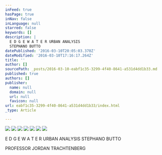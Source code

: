 ```yaml
---
inFeed: true
hasPage: true
inNav: false
inLanguage: null
starred: false
keywords: []
description: |
  E D G E W A T E R URBAN ANALYSIS
  STEPHANO BUTTO
datePublished: '2016-03-10T20:05:03.370Z'
dateModified: '2016-03-10T17:16:17.264Z'
title: ''
author: []
sourcePath: _posts/2016-03-10-eabf1c35-3299-4f40-8641-a531d4dd1b33.md
published: true
authors: []
publisher:
  name: null
  domain: null
  url: null
  favicon: null
url: eabf1c35-3299-4f40-8641-a531d4dd1b33/index.html
_type: Article

---
```

![](https://s3-us-west-2.amazonaws.com/the-grid-img/p/5e38f891050deaf40c7810dd71cdd6abe5089efc.jpg)
![](https://s3-us-west-2.amazonaws.com/the-grid-img/p/edae5271885a29bba6b15a8ff48d8143abab3210.jpg)
![](https://the-grid-user-content.s3-us-west-2.amazonaws.com/c9d50374-5516-4010-a24f-09901459eefb.jpg)
![](https://s3-us-west-2.amazonaws.com/the-grid-img/p/5734ee4562421876b5def22d36ea86bfc315be6a.jpg)
![](https://s3-us-west-2.amazonaws.com/the-grid-img/p/0dc59e1b78a81885e2256a81c3e90891e97c5f36.jpg)
![](https://s3-us-west-2.amazonaws.com/the-grid-img/p/141a4b59578aa78cfdcfbb1b0252239a42e17b36.jpg)
![](https://s3-us-west-2.amazonaws.com/the-grid-img/p/231169e0f2b8a31bd1cc47691d74411134e27187.jpg)

E D G E W A T E R URBAN ANALYSIS
STEPHANO BUTTO

PROFESSOR JORDAN TRACHTENBERG